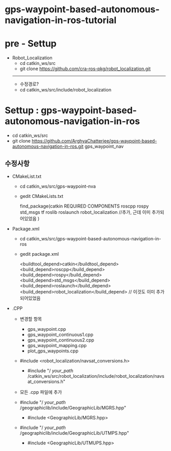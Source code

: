 # gps-waypoint-based-autonomous-navigation-in-ros-tutorial

# pre - Settup

- Robot_Localization
  - cd catkin_ws/src
  - git clone https://github.com/cra-ros-pkg/robot_localization.git
  ---
  - 수정경로?
  - cd catkin_ws/src/include/robot_localization

# Settup : gps-waypoint-based-autonomous-navigation-in-ros
- cd catkin_ws/src
- git clone https://github.com/ArghyaChatterjee/gps-waypoint-based-autonomous-navigation-in-ros.git gps_waypoint_nav

## 수정사항
- CMakeList.txt
  - cd catkin_ws/src/gps-waypoint-nva
  - gedit CMakeLists.txt
    
    find_package(catkin REQUIRED COMPONENTS
      roscpp
      rospy
      std_msgs
      tf
      roslib
      roslaunch
      robot_localization //추가, 근데 이미 추가되어있었음
      )
      
- Package.xml 
  - cd catkin_ws/src/gps-waypoint-based-autonomous-navigation-in-ros
  - gedit package.xml
  
    <buildtool_depend>catkin</buildtool_depend>
    <build_depend>roscpp</build_depend>
    <build_depend>rospy</build_depend>
    <build_depend>std_msgs</build_depend>
    <build_depend>roslaunch</build_depend>
    <build_depend>robot_localization</build_depend> // 이것도 이미 추가되어있었음
    
- .CPP
  - 변경할 항목
    - gps_waypoint.cpp
    - gps_waypoint_continuous1.cpp
    - gps_waypoint_continuous2.cpp
    - gps_waypoint_mapping.cpp
    - plot_gps_waypoints.cpp

  -  #include <robot_localization/navsat_conversions.h>
  
      - #include "/ _your_path_ /catkin_ws/src/robot_localization/include/robot_localization/navsat_conversions.h"
      
   - 모든 .cpp 파일에 추가
   - #include "/ _your_path_ /geographiclib/include/GeographicLib/MGRS.hpp"
      - #include <GeographicLib/MGRS.hpp>
     
    - #include "/ _your_path_ /geographiclib/include/GeographicLib/UTMPS.hpp"
      - #include <GeographicLib/UTMUPS.hpp>
